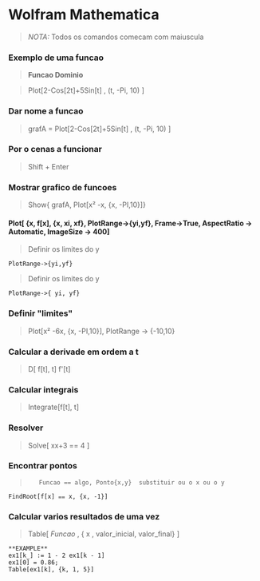 # Wolfram Mathematica
> *NOTA:* Todos os comandos comecam com maiuscula

### Exemplo de uma funcao
> **Funcao                   Dominio**

> Plot[2-Cos[2t]+5Sin[t] , (t, -Pi, 10) ]

### Dar nome a funcao
> grafA = Plot[2-Cos[2t]+5Sin[t] , (t, -Pi, 10) ] 

### Por o cenas a funcionar
> Shift + Enter

### Mostrar grafico de funcoes
> Show{ grafA, Plot[x² -x, {x, -PI,10}]}

#### Plot[ {x, f[x], {x, xi, xf}, PlotRange->{yi,yf}, Frame->True, AspectRatio -> Automatic, ImageSize -> 400]

> Definir os limites do y
```
PlotRange->{yi,yf}
```

> Definir os limites do y 
```
PlotRange->{ yi, yf} 
```

### Definir "limites"
> Plot[x² -6x, {x, -PI,10}], PlotRange -> {-10,10}

### Calcular a derivade em ordem a t
> D[ f[t], t]
> f'[t]

### Calcular integrais
> Integrate[f[t], t]

### Resolver
> Solve[ xx+3 == 4 ]

### Encontrar pontos
>        Funcao == algo, Ponto{x,y}  substituir ou o x ou o y
```
FindRoot[f[x] ⩵ x, {x, -1}]
```

### Calcular varios resultados de uma vez
> Table[ *Funcao* , { x , valor_inicial, valor_final} ] 
````
**EXAMPLE**
ex1[k_] := 1 - 2 ex1[k - 1]
ex1[0] = 0.86;
Table[ex1[k], {k, 1, 5}]
````


